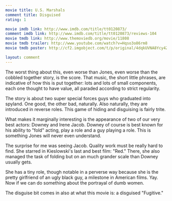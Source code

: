 ```yaml
---
movie title: U.S. Marshals
comment title: Disguised
rating: 1

movie imdb link: http://www.imdb.com/title/tt0120873/
comment imdb link: http://www.imdb.com/title/tt0120873/reviews-104
movie tmdb link: http://www.themoviedb.org/movie/11808
movie tmdb trailer: http://www.youtube.com/watch?v=Hqso3o86rm8
movie tmdb poster: http://cf2.imgobject.com/t/p/original/4dqkUVNA8Ycy4ZrdwHF2KbqwyXL.jpg

layout: comment
---
```


The worst thing about this, even worse than Jones, even worse than the cobbled together story, is the score. That music, the short little phrases, are indicative of how this is put together: lots and lots of small components, each one thought to have value, all paraded according to strict regularity.

The story is about two super special forces guys who graduated into spyland. One good, the other bad, naturally. Also naturally, they are introduced in reverse roles. This game of hiding and disguising is fairly trite.

What makes it marginally interesting is the appearance of two of our very best actors: Downey and Irene Jacob. Downey of course is best known for his ability to "fold" acting, play a role and a guy playing a role. This is something Jones will never even understand.

The surprise for me was seeing Jacob. Quality work must be really hard to find. She starred in Kieslowski's last and best film: "Red." There, she also managed the task of folding but on an much grander scale than Downey usually gets.

She has a tiny role, though notable in a perverse way because she is the pretty girlfriend of an ugly black guy, a milestone in American films. Yay. Now if we can do something about the portrayal of dumb women.

The disguise bit comes in also at what this movie is: a disguised "Fugitive."